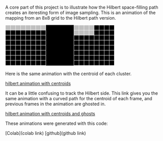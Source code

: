 A core part of this project is to illustrate how the Hilbert space-filling path creates an iteresting form of image sampling. This is an animation of the mapping from an 8x8 grid to the Hilbert path version.

![hilbert animation](images/walking_hilbert.gif)

Here is the same animation with the centroid of each cluster.

[hilbert animation with centroids](images/walking_hilbert_centroids.gif)

It can be a little confusing to track the Hilbert side. This link gives you the same animation with a curved path for the centroid of each frame, and previous frames in the animation are ghosted in.

[hilbert animation with centroids and ghosts](images/walking_hilbert_centroids_ghost.gif)

These animations were generated with this code:

[Colab](colab link)
[github](github link)
